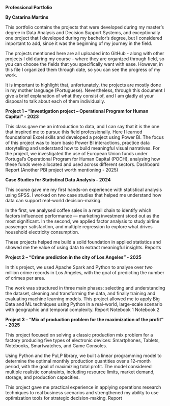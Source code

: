 **Professional Portfolio**

**By Catarina Martins**

This portfolio contains the projects that were developed during my master’s
degree in Data Analysis and Decision Support Systems, and exceptionally one
project that I developed during my bachelor’s degree, but I considered important
to add, since it was the beginning of my journey in the field.

The projects mentioned here are all uploaded into GitHub - along with other
projects I did during my course - where they are organized through field, so you
can choose the fields that you specifically want with ease. However, in this file I
organized them through date, so you can see the progress of my work.

It is important to highlight that, unfortunately, the projects are mostly done in my
mother language (Portuguese). Nevertheless, through this document I give a
brief explanation of what they consist of, and I am gladly at your disposal to talk
about each of them individually.

**Project 1 – “Investigation project – Operational Program for Human
Capital” - 2023**

This class gave me an introduction to data, and I can say that it is the one that
inspired me to pursue this field professionally. Here I learned foundational Excel
skills and developed a project using Power BI.
The focus of this project was to learn basic Power BI interactions, practice data
storytelling and understand how to build meaningful visual narratives.
For the project, we investigated the use of European Union funds under
Portugal’s Operational Program for Human Capital (POCH), analysing how these
funds were allocated and used across different sectors.
Dashboard
Report
(Another PBI project worth mentioning - 2025)

**Case Studies for Statistical Data Analysis - 2024**

This course gave me my first hands-on experience with statistical analysis using
SPSS. I worked on two case studies that helped me understand how data can
support real-world decision-making.

In the first, we analysed coffee sales in a retail chain to identify which factors
influenced performance — marketing investment stood out as the most
significant. In the second, we applied factor analysis to study airline passenger
satisfaction, and multiple regression to explore what drives household electricity
consumption.

These projects helped me build a solid foundation in applied statistics and
showed me the value of using data to extract meaningful insights.
Reports

**Project 2 – “Crime prediction in the city of Los Angeles” - 2025**

In this project, we used Apache Spark and Python to analyse over two million
crime records in Los Angeles, with the goal of predicting the number of crimes
per area.

The work was structured in three main phases: selecting and understanding the
dataset, cleaning and transforming the data, and finally training and evaluating
machine learning models. This project allowed me to apply Big Data and ML
techniques using Python in a real-world, large-scale scenario with geographic
and temporal complexity.
Report
Notebook 1
Notebook 2

**Project 3 – “Mix of production problem for the maximization of the
profit” - 2025**

This project focused on solving a classic production mix problem for a factory
producing five types of electronic devices: Smartphones, Tablets, Notebooks,
Smartwatches, and Game Consoles.

Using Python and the PuLP library, we built a linear programming model to
determine the optimal monthly production quantities over a 12-month period, with
the goal of maximizing total profit. The model considered multiple realistic
constraints, including resource limits, market demand, storage, and production
capacities.

This project gave me practical experience in applying operations research
techniques to real business scenarios and strengthened my ability to use
optimization tools for strategic decision-making.
Report
